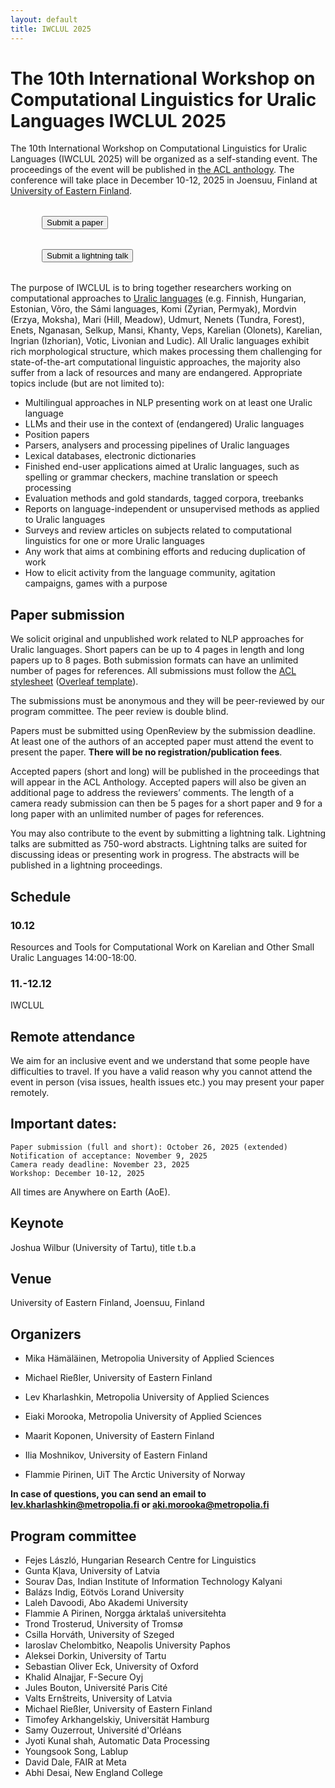 ```yaml
---
layout: default
title: IWCLUL 2025
---
```


# The 10th International Workshop on Computational Linguistics for Uralic Languages IWCLUL 2025


The 10th International Workshop on Computational Linguistics for Uralic Languages (IWCLUL 2025) will be organized as a self-standing event. The proceedings of the event will be published in [the ACL anthology](https://aclanthology.org). The conference will take place in December 10-12, 2025 in Joensuu, Finland at [University of Eastern Finland](https://www.uef.fi/en/joensuu-campus). 

<!--<div style="margin-left: 50px; margin-bottom: 32px; margin-top: 32px;">
  <button name="button" onclick="location.href='https://aclanthology.org/volumes/2024.iwclul-1/'" >Proceedings</button> <span style="padding-left: 32px;"></span> 
</div>-->

<div style="margin-left: 50px; margin-bottom: 32px; margin-top: 32px;">
  <button name="button" onclick="location.href='https://openreview.net/group?id=IWCLUL/2025/Workshop'" >Submit a paper</button>
</div>

<div style="margin-left: 50px; margin-bottom: 32px; margin-top: 32px;">
  <button name="button" onclick="location.href='https://docs.google.com/forms/d/e/1FAIpQLSdAHO3owk8fgFb4d4nK7fcqpBMgcpUhB7EyvzIxGlDFetH7kg/viewform?usp=header'" >Submit a lightning talk</button>
</div>


The purpose of IWCLUL is to bring together researchers working on computational approaches to [Uralic languages](https://en.wikipedia.org/wiki/Uralic_languages) (e.g. Finnish, Hungarian, Estonian, Võro, the Sámi languages, Komi (Zyrian, Permyak), Mordvin (Erzya, Moksha), Mari (Hill, Meadow), Udmurt, Nenets (Tundra, Forest), Enets, Nganasan, Selkup, Mansi, Khanty, Veps, Karelian (Olonets), Karelian, Ingrian (Izhorian), Votic, Livonian and Ludic). All Uralic languages exhibit rich morphological structure, which makes processing them challenging for state-of-the-art computational linguistic approaches, the majority also suffer from a lack of resources and many are endangered. Appropriate topics include (but are not limited to):

- Multilingual approaches in NLP presenting work on at least one Uralic language
- LLMs and their use in the context of (endangered) Uralic languages
- Position papers
- Parsers, analysers and processing pipelines of Uralic languages
- Lexical databases, electronic dictionaries
- Finished end-user applications aimed at Uralic languages, such as spelling or grammar checkers, machine translation or speech processing
- Evaluation methods and gold standards, tagged corpora, treebanks
- Reports on language-independent or unsupervised methods as applied to Uralic languages
- Surveys and review articles on subjects related to computational linguistics for one or more Uralic languages
- Any work that aims at combining efforts and reducing duplication of work
- How to elicit activity from the language community, agitation campaigns, games with a purpose

## Paper submission

We solicit original and unpublished work related to NLP approaches for Uralic languages. Short papers can be up to 4 pages in length and long papers up to 8 pages. Both submission formats can have an unlimited number of pages for references. All submissions must follow the [ACL stylesheet](https://github.com/acl-org/acl-style-files) ([Overleaf template](https://www.overleaf.com/latex/templates/association-for-computational-linguistics-acl-conference/jvxskxpnznfj)).

The submissions must be anonymous and they will be peer-reviewed by our program committee. The peer review is double blind. 

Papers must be submitted using OpenReview by the submission deadline. At least one of the authors of an accepted paper must attend the event to present the paper. **There will be no registration/publication fees**.

Accepted papers (short and long) will be published in the proceedings that will appear in the ACL Anthology. Accepted papers will also be given an additional page to address the reviewers’ comments. The length of a camera ready submission can then be 5 pages for a short paper and 9 for a long paper with an unlimited number of pages for references.

You may also contribute to the event by submitting a lightning talk. Lightning talks are submitted as 750-word abstracts. Lightning talks are suited for discussing ideas or presenting work in progress. The abstracts will be published in a lightning proceedings. 

## Schedule
 
### 10.12

Resources and Tools for Computational Work on Karelian and Other Small Uralic Languages 14:00-18:00. 

### 11.-12.12

IWCLUL

## Remote attendance

We aim for an inclusive event and we understand that some people have difficulties to travel. If you have a valid reason why you cannot attend the event in person (visa issues, health issues etc.) you may present your paper remotely.


## Important dates:

    Paper submission (full and short): October 26, 2025 (extended)
    Notification of acceptance: November 9, 2025
    Camera ready deadline: November 23, 2025
    Workshop: December 10-12, 2025

All times are Anywhere on Earth (AoE).

## Keynote

Joshua Wilbur (University of Tartu), title t.b.a

## Venue

University of Eastern Finland, Joensuu, Finland

## Organizers

- Mika Hämäläinen, Metropolia University of Applied Sciences

- Michael Rießler, University of Eastern Finland

- Lev Kharlashkin, Metropolia University of Applied Sciences

- Eiaki Morooka, Metropolia University of Applied Sciences

- Maarit Koponen, University of Eastern Finland

- Ilia Moshnikov, University of Eastern Finland

- Flammie Pirinen, UiT The Arctic University of Norway
  

**In case of questions, you can send an email to lev.kharlashkin@metropolia.fi or aki.morooka@metropolia.fi**

## Program committee

- Fejes László, Hungarian Research Centre for Linguistics
- Gunta Kļava, University of Latvia
- Sourav Das, Indian Institute of Information Technology Kalyani
- Balázs Indig, Eötvös Lorand University
- Laleh Davoodi, Abo Akademi University
- Flammie A Pirinen, Norgga árktalaš universitehta
- Trond Trosterud, University of Tromsø
- Csilla Horváth, University of Szeged
- Iaroslav Chelombitko, Neapolis University Paphos
- Aleksei Dorkin, University of Tartu
- Sebastian Oliver Eck, University of Oxford
- Khalid Alnajjar, F-Secure Oyj
- Jules Bouton, Université Paris Cité
- Valts Ernštreits, University of Latvia
- Michael Rießler, University of Eastern Finland
- Timofey Arkhangelskiy, Universität Hamburg
- Samy Ouzerrout,  Université d'Orléans
- Jyoti Kunal shah, Automatic Data Processing
- Youngsook Song, Lablup
- David Dale, FAIR at Meta
- Abhi Desai, New England College


